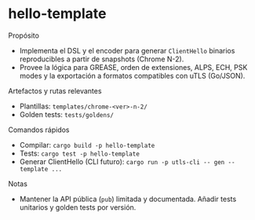 # hello-template

Propósito

- Implementa el DSL y el encoder para generar `ClientHello` binarios reproducibles a partir de snapshots (Chrome N-2).
- Provee la lógica para GREASE, orden de extensiones, ALPS, ECH, PSK modes y la exportación a formatos compatibles con uTLS (Go/JSON).

Artefactos y rutas relevantes

- Plantillas: `templates/chrome-<ver>-n-2/`
- Golden tests: `tests/goldens/`

Comandos rápidos

- Compilar: `cargo build -p hello-template`
- Tests: `cargo test -p hello-template`
- Generar ClientHello (CLI futuro): `cargo run -p utls-cli -- gen --template ...`

Notas

- Mantener la API pública (`pub`) limitada y documentada. Añadir tests unitarios y golden tests por versión.
